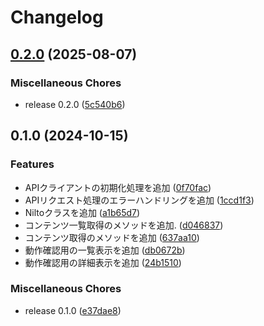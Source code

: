 # Changelog

## [0.2.0](https://github.com/ryohidaka/nilto-js/compare/v0.1.0...v0.2.0) (2025-08-07)


### Miscellaneous Chores

* release 0.2.0 ([5c540b6](https://github.com/ryohidaka/nilto-js/commit/5c540b6f2f604752b303dd94f9117858ab202c46))

## 0.1.0 (2024-10-15)


### Features

* APIクライアントの初期化処理を追加 ([0f70fac](https://github.com/ryohidaka/nilto-js/commit/0f70fac0498b31a1c0b12a0d5af33a9aa085872b))
* APIリクエスト処理のエラーハンドリングを追加 ([1ccd1f3](https://github.com/ryohidaka/nilto-js/commit/1ccd1f35da61b98b528f9c81cf6f0acf89f9b888))
* Niltoクラスを追加 ([a1b65d7](https://github.com/ryohidaka/nilto-js/commit/a1b65d78d01896b678959ec8df44642b63cbbe10))
* コンテンツ一覧取得のメソッドを追加. ([d046837](https://github.com/ryohidaka/nilto-js/commit/d0468377523fcdba986f37059a4f95f043dcfc85))
* コンテンツ取得のメソッドを追加 ([637aa10](https://github.com/ryohidaka/nilto-js/commit/637aa10336753b3c9f51fe2b752de891343c93b4))
* 動作確認用の一覧表示を追加 ([db0672b](https://github.com/ryohidaka/nilto-js/commit/db0672bc4857e9f5fe89aee710846f350b766314))
* 動作確認用の詳細表示を追加 ([24b1510](https://github.com/ryohidaka/nilto-js/commit/24b1510bd50227ecc42e980e62f24470f4b2b5d4))


### Miscellaneous Chores

* release 0.1.0 ([e37dae8](https://github.com/ryohidaka/nilto-js/commit/e37dae890a5bfee32e1f9292d58ae6bf350ec034))
